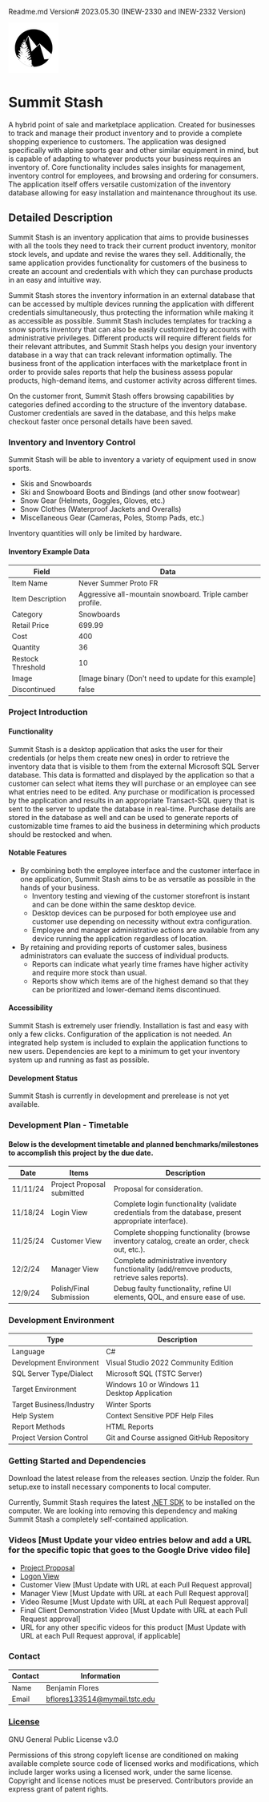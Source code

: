 Readme.md Version# 2023.05.30 (INEW-2330 and INEW-2332 Version)

![A logo showing a pine tree and a pair of mountains on a black circle](/Icons/iconSmall.png "Summit Stash Logo")

# Summit Stash
A hybrid point of sale and marketplace application. Created for businesses to track and manage their product inventory and to provide a complete shopping experience to customers. The application was designed specifically with alpine sports gear and other similar equipment in mind, but is capable of adapting to whatever products your business requires an inventory of. Core functionality includes sales insights for management, inventory control for employees, and browsing and ordering for consumers. The application itself offers versatile customization of the inventory database allowing for easy installation and maintenance throughout its use.

## Detailed Description

Summit Stash is an inventory application that aims to provide businesses with all the tools they need to track their current product inventory, monitor stock levels, and update and revise the wares they sell. Additionally, the same application provides functionality for customers of the business to create an account and credentials with which they can purchase products in an easy and intuitive way. 

Summit Stash stores the inventory information in an external database that can be accessed by multiple devices running the application with different credentials simultaneously, thus protecting the information while making it as accessible as possible. Summit Stash includes templates for tracking a snow sports inventory that can also be easily customized by accounts with administrative privileges. Different products will require different fields for their relevant attributes, and Summit Stash helps you design your inventory database in a way that can track relevant information optimally. The business front of the application interfaces with the marketplace front in order to provide sales reports that help the business assess popular products, high-demand items, and customer activity across different times.

On the customer front, Summit Stash offers browsing capabilities by categories defined according to the structure of the inventory database. Customer credentials are saved in the database, and this helps make checkout faster once personal details have been saved.

### Inventory and Inventory Control

Summit Stash will be able to inventory a variety of equipment used in snow sports.
* Skis and Snowboards
* Ski and Snowboard Boots and Bindings (and other snow footwear)
* Snow Gear (Helmets, Goggles, Gloves, etc.)
* Snow Clothes (Waterproof Jackets and Overalls)
* Miscellaneous Gear (Cameras, Poles, Stomp Pads, etc.)

Inventory quantities will only be limited by hardware.

#### Inventory Example Data
Field | Data
------|------
Item Name | Never Summer Proto FR
Item Description|Aggressive all-mountain snowboard. Triple camber profile.
Category|Snowboards
Retail Price|699.99
Cost|400
Quantity|36
Restock Threshold|10
Image|[Image binary (Don't need to update for this example]
Discontinued|false

### Project Introduction

#### Functionality
Summit Stash is a desktop application that asks the user for their credentials (or helps them create new ones) in order to retrieve the inventory data that is visible to them from the external Microsoft SQL Server database. This data is formatted and displayed by the application so that a customer can select what items they will purchase or an employee can see what entries need to be edited. Any purchase or modification is processed by the application and results in an appropriate Transact-SQL query that is sent to the server to update the database in real-time. Purchase details are stored in the database as well and can be used to generate reports of customizable time frames to aid the business in determining which products should be restocked and when.

#### Notable Features
* By combining both the employee interface and the customer interface in one application, Summit Stash aims to be as versatile as possible in the hands of your business.
  * Inventory testing and viewing of the customer storefront is instant and can be done within the same desktop device.
  * Desktop devices can be purposed for both employee use and customer use depending on necessity without extra configuration.
  * Employee and manager administrative actions are available from any device running the application regardless of location.
* By retaining and providing reports of customer sales, business administrators can evaluate the success of individual products.
  * Reports can indicate what yearly time frames have higher activity and require more stock than usual.
  * Reports show which items are of the highest demand so that they can be prioritized and lower-demand items discontinued.

#### Accessibility
Summit Stash is extremely user friendly. Installation is fast and easy with only a few clicks. Configuration of the application is not needed. An integrated help system is included to explain the application functions to new users. Dependencies are kept to a minimum to get your inventory system up and running as fast as possible.

#### Development Status
Summit Stash is currently in development and prerelease is not yet available.

### Development Plan - Timetable
#### Below is the development timetable and planned benchmarks/milestones to accomplish this project by the due date.
Date | Items | Description
-----|-------------|--------------
11/11/24 | Project Proposal submitted | Proposal for consideration.
11/18/24 | Login View | Complete login functionality (validate credentials from the database, present appropriate interface).
11/25/24 | Customer View | Complete shopping functionality (browse inventory catalog, create an order, check out, etc.).
12/2/24 | Manager View | Complete administrative inventory functionality (add/remove products, retrieve sales reports).
12/9/24 | Polish/Final Submission | Debug faulty functionality, refine UI elements, QOL, and ensure ease of use.

### Development Environment

Type | Description
-----|-------------
Language | C#
Development Environment | Visual Studio 2022 Community Edition
SQL Server Type/Dialect | Microsoft SQL (TSTC Server)
Target Environment | Windows 10 or Windows 11 <br>Desktop Application
Target Business/Industry | Winter Sports
Help System | Context Sensitive PDF Help Files
Report Methods | HTML Reports
Project Version Control | Git and Course assigned GitHub Repository

### Getting Started and Dependencies
Download the latest release from the releases section. Unzip the folder. Run setup.exe to install necessary components to local computer.

Currently, Summit Stash requires the latest [.NET SDK](https://dotnet.microsoft.com/en-us/download) to be installed on the computer. We are looking into
removing this dependency and making Summit Stash a completely self-contained application.

### Videos [Must Update your video entries below and add a URL for the specific topic that goes to the Google Drive video file]
- [Project Proposal](https://drive.google.com/file/d/1utJegFIySdBUF6f2GmcHxY4Y3QpMuwuE/view?usp=drive_link)
- [Logon View](https://drive.google.com/file/d/1qFJURytfA_JeA3xAkaZmNX_Bl7R7FxZ7/view?usp=drive_link)
- Customer View [Must Update with URL at each Pull Request approval]
- Manager View [Must Update with URL at each Pull Request approval]
- Video Resume [Must Update with URL at each Pull Request approval]
- Final Client Demonstration Video [Must Update with URL at each Pull Request approval]
- URL for any other specific videos for this product [Must Update with URL at each Pull Request approval, if applicable]

### Contact

Contact | Information
--------|------
Name | Benjamin Flores
Email | bflores133514@mymail.tstc.edu

### [License](/LICENSE)

GNU General Public License v3.0

Permissions of this strong copyleft license are conditioned on making available complete source code of licensed works and modifications, which include larger works using a licensed work, under the same license. Copyright and license notices must be preserved. Contributors provide an express grant of patent rights.
